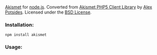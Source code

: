 [Akismet](http://www.akismet.com/) for [node.js](http://nodejs.org/). Converted from
[Akismet PHP5 Client Library](http://www.achingbrain.net/stuff/php/akismet) by 
[Alex Potsides](http://www.achingbrain.net/). Licensed under the 
[BSD License](http://www.opensource.org/licenses/bsd-license.php).

### Installation:

    npm install akismet

### Usage:
